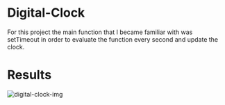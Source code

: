 # Digital-Clock
For this project the main function that I became familiar with
was setTimeout in order to evaluate the function every second and update the
clock.

# Results

![digital-clock-img](https://github.com/indy-stack/Digital-Clock/assets/74520336/30c23e82-ea2e-4920-8e31-11d6bb5246e7)
